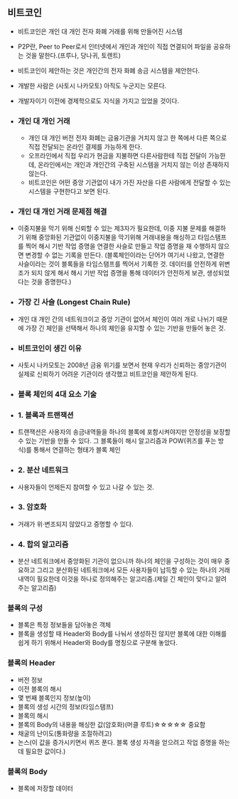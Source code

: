## 비트코인

- 비트코인은 개인 대 개인 전자 화폐 거래를 위해 만들어진 시스템
- P2P란, Peer to Peer로서 인터넷에서 개인과 개인이 직접 연결되어 파일을 공유하는 것을 말한다.(프루나, 당나귀, 토렌트)
- 비트코인이 제안하는 것은 개인간의 전자 화폐 송금 시스템을 제안한다.
- 개발한 사람은 (사토시 나카모토) 아직도 누군지는 모른다.
- 개발자이기 이전에 경제학으로도 지식을 가지고 있었을 것이다.

- ### 개인 대 개인 거래

  - 개인 대 개인 버전 전자 화폐는 금융기관을 거치지 않고 한 쪽에서 다른 쪽으로 직접 전달되는 온라인 결제를 가능하게 한다.
  - 오프라인에서 직접 우리가 현금을 지불하면 다른사람한테 직접 전달이 가능한데, 온라인에서는 개인과 개인간의 구축된 시스템을 거치지 않는 이상 존재하지 않는다.
  - 비트코인은 어떤 중앙 기관없이 내가 가진 자산을 다른 사람에게 전달할 수 있는 시스템을 구현한다고 보면 된다.

- ### 개인 대 개인 거래 문제점 해결
- 이중지불을 막기 위해 신뢰할 수 있는 제3자가 필요한데, 이중 지불 문제를 해결하기 위해 중앙화된 기관없이 이중지불을 막기위해 거래내용을 해싱하고 타임스탬프를 찍어 해시 기반 작업 증명을 연결한 사슬로 만들고 작업 증명을 재 수행하지 않으면 변경할 수 없는 기록을 만든다. (블록체인이라는 단어가 여기서 나왔고, 연결한 사슬이라는 것이 블록들을 타임스탬프를 찍어서 기록한 것. 데이터를 안전하게 위변조가 되지 않게 해서 해시 기반 작업 증명을 통해 데이터가 안전하게 보관, 생성되었다는 것을 증명한다.)

- ### 가장 긴 사슬 (Longest Chain Rule)
- 개인 대 개인 간의 네트워크이고 중앙 기관이 없어서 체인이 여러 개로 나뉘기 때문에 가장 긴 체인을 선택해서 하나의 체인을 유지할 수 있는 기반을 만들어 놓은 것.

- ### 비트코인이 생긴 이유
- 사토시 나카모토는 2008년 금융 위기를 보면서 현재 우리가 신뢰하는 중앙기관이 실제로 신뢰하기 어려운 기관이라 생각했고 비트코인을 제안하게 된다.

- ### 블록 체인의 4대 요소 기술
- ### 1. 블록과 트랜잭션
- 트랜잭션은 사용자의 송금내역들을 하나의 블록에 포함시켜야지만 안정성을 보장할 수 있는 기반을 만들 수 있다. 그 블록들이 해시 알고리즘과 POW(퀴즈를 푸는 방식)를 통해서 연결하는 형태가 블록 체인

- ### 2. 분산 네트워크
- 사용자들이 언제든지 참여할 수 있고 나갈 수 있는 것.

- ### 3. 암호화
- 거래가 위·변조되지 않았다고 증명할 수 있다.

- ### 4. 합의 알고리즘
- 분산 네트워크에서 중앙화된 기관이 없으니까 하나의 체인을 구성하는 것이 매우 중요하고 그리고 분산화된 네트워크에서 모든 사용자들이 납득할 수 있는 하나의 거래내역이 필요한데 이것을 하나로 정의해주는 알고리즘.(제일 긴 체인이 맞다고 알려주는 알고리즘)

### 블록의 구성

- 블록은 특정 정보들을 담아놓은 객체
- 블록을 생성할 때 Header와 Body를 나눠서 생성하진 않지만 블록에 대한 이해를 쉽게 하기 위해서 Header와 Body를 명칭으로 구분해 놓았다.

### 블록의 Header

- 버전 정보
- 이전 블록의 해시
- 몇 번째 블록인지 정보(높이)
- 블록의 생성 시간의 정보(타임스탬프)
- 블록의 해시
- 블록의 Body의 내용을 해싱한 값(암호화)(머클 루트)☆☆☆☆☆ 중요함
- 채굴의 난이도(통화량을 조절하려고)
- 논스(이 값을 증가시키면서 퀴즈 푼다. 블록 생성 자격을 얻으려고 작업 증명을 하는데 필요한 값이다.)

### 블록의 Body

- 블록에 저장할 데이터
